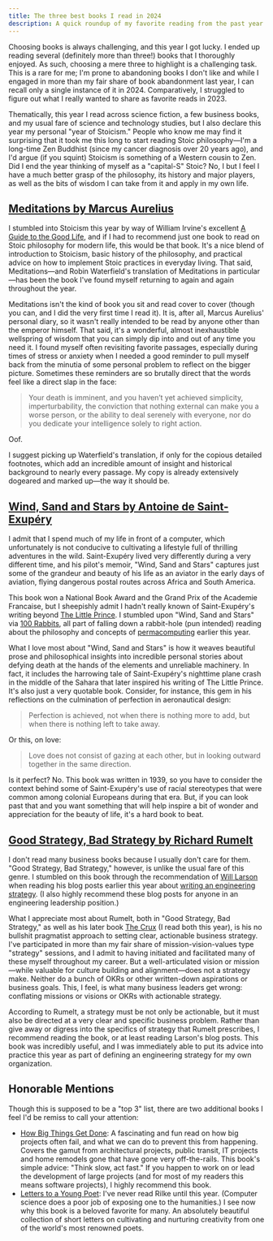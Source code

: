 ```yaml
---
title: The three best books I read in 2024
description: A quick roundup of my favorite reading from the past year.
---
```


Choosing books is always challenging, and this year I got lucky. I ended up reading several (definitely more than three!) books that I thoroughly enjoyed. As such, choosing a mere three to highlight is a challenging task. This is a rare for me; I'm prone to abandoning books I don't like and while I engaged in more than my fair share of book abandonment last year, I can recall only a single instance of it in 2024. Comparatively, I struggled to figure out what I really wanted to share as favorite reads in 2023.

Thematically, this year I read across science fiction, a few business books, and my usual fare of science and technology studies, but I also declare this year my personal "year of Stoicism." People who know me may find it surprising that it took me this long to start reading Stoic philosophy—I'm a long-time Zen Buddhist (since my cancer diagnosis over 20 years ago), and I'd argue (if you squint) Stoicism is something of a Western cousin to Zen. Did I end the year thinking of myself as a "capital-S" Stoic? No, I but I feel I have a much better grasp of the philosophy, its history and major players, as well as the bits of wisdom I can take from it and apply in my own life.

## [Meditations by Marcus Aurelius](https://bookshop.org/a/106240/9781541673854)

I stumbled into Stoicism this year by way of William Irvine's excellent [A Guide to the Good Life](https://bookshop.org/a/106240/9780195374612), and if I had to recommend just one book to read on Stoic philosophy for modern life, this would be that book. It's a nice blend of introduction to Stoicism, basic history of the philosophy, and practical advice on how to implement Stoic practices in everyday living. That said, Meditations—and Robin Waterfield's translation of Meditations in particular—has been the book I've found myself returning to again and again throughout the year.

Meditations isn't the kind of book you sit and read cover to cover (though you can, and I did the very first time I read it). It is, after all, Marcus Aurelius' personal diary, so it wasn't really intended to be read by anyone other than the emperor himself. That said, it's a wonderful, almost inexhaustible wellspring of wisdom that you can simply dip into and out of any time you need it. I found myself often revisiting favorite passages, especially during times of stress or anxiety when I needed a good reminder to pull myself back from the minutia of some personal problem to reflect on the bigger picture. Sometimes these reminders are so brutally direct that the words feel like a direct slap in the face:

>Your death is imminent, and you haven’t yet achieved simplicity, imperturbability, the conviction that nothing external can make you a worse person, or the ability to deal serenely with everyone, nor do you dedicate your intelligence solely to right action.

Oof.

I suggest picking up Waterfield's translation, if only for the copious detailed footnotes, which add an incredible amount of insight and historical background to nearly every passage. My copy is already extensively dogeared and marked up—the way it should be.

## [Wind, Sand and Stars by Antoine de Saint-Exupéry](https://bookshop.org/a/106240/9780156027496)
I admit that I spend much of my life in front of a computer, which unfortunately is not conducive to cultivating a lifestyle full of thrilling adventures in the wild. Saint-Exupéry lived very differently during a very different time, and his pilot's memoir, "Wind, Sand and Stars" captures just some of the grandeur and beauty of his life as an aviator in the early days of aviation, flying dangerous postal routes across Africa and South America.

This book won a National Book Award and the Grand Prix of the Academie Francaise, but I sheepishly admit I hadn't really known of Saint-Exupéry's writing beyond [The Little Prince](https://bookshop.org/a/106240/9780156012195). I stumbled upon "Wind, Sand and Stars" via [100 Rabbits](https://100r.co), all part of falling down a rabbit-hole (pun intended) reading about the philosophy and concepts of [permacomputing](http://permacomputing.net/) earlier this year.

What I love most about "Wind, Sand and Stars" is how it weaves beautiful prose and philosophical insights into incredible personal stories about defying death at the hands of the elements and unreliable machinery. In fact, it includes the harrowing tale of Saint-Exupéry's nighttime plane crash in the middle of the Sahara that later inspired his writing of The Little Prince. It's also just a very quotable book. Consider, for instance, this gem in his reflections on the culmination of perfection in aeronautical design:

>Perfection is achieved, not when there is nothing more to add, but when there is nothing left to take away.

Or this, on love:

>Love does not consist of gazing at each other, but in looking outward together in the same direction.

Is it perfect? No. This book was written in 1939, so you have to consider the context  behind some of Saint-Exupéry's use of racial stereotypes that were common among colonial Europeans during that era. But, if you can look past that and you want something that will help inspire a bit of wonder and appreciation for the beauty of life, it's a hard book to beat.

## [Good Strategy, Bad Strategy by Richard Rumelt](https://bookshop.org/a/106240/9780307886231)
I don't read many business books because I usually don't care for them. "Good Strategy, Bad Strategy," however, is unlike the usual fare of this genre. I stumbled on this book through the recommendation of [Will Larson](https://lethain.com) when reading his blog posts earlier this year about [writing an engineering strategy](https://lethain.com/eng-strategies/). (I also highly recommend these blog posts for anyone in an engineering leadership position.)

What I appreciate most about Rumelt, both in "Good Strategy, Bad Strategy," as well as his later book [The Crux](https://bookshop.org/a/106240/9781541701243) (I read both this year), is his no bullshit pragmatist approach to setting clear, actionable business strategy. I've participated in more than my fair share of mission-vision-values type "strategy" sessions, and I admit to having initiated and facilitated many of these myself throughout my career. But a well-articulated vision or mission—while valuable for culture building and alignment—does not a strategy make. Neither do a bunch of OKRs or other written-down aspirations or business goals. This, I feel, is what many business leaders get wrong: conflating missions or visions or OKRs with actionable strategy.

According to Rumelt, a strategy must be not only be actionable, but it must also be directed at a very clear and specific business problem. Rather than give away or digress into the specifics of strategy that Rumelt prescribes, I recommend reading the book, or at least reading Larson's blog posts. This book was incredibly useful, and I was immediately able to put its advice into practice this year as part of defining an engineering strategy for my own organization.

## Honorable Mentions
Though this is supposed to be a "top 3" list, there are two additional books I feel I'd be remiss to call your attention:

- [How Big Things Get Done](https://bookshop.org/a/106240/9780593239513): A fascinating and fun read on how big projects often fail, and what we can do to prevent this from happening. Covers the gamut from architectural projects, public transit, IT projects and home remodels gone that have gone very off-the-rails. This book's simple advice: "Think slow, act fast." If you happen to work on or lead the development of large projects (and for most of my readers this means software projects), I highly recommend this book.
- [Letters to a Young Poet](https://bookshop.org/a/106240/9781611806861): I've never read Rilke until this year. (Computer science does a poor job of exposing one to the humanities.) I see now why this book is a beloved favorite for many. An absolutely beautiful collection of short letters on cultivating and nurturing creativity from one of the world's most renowned poets.
